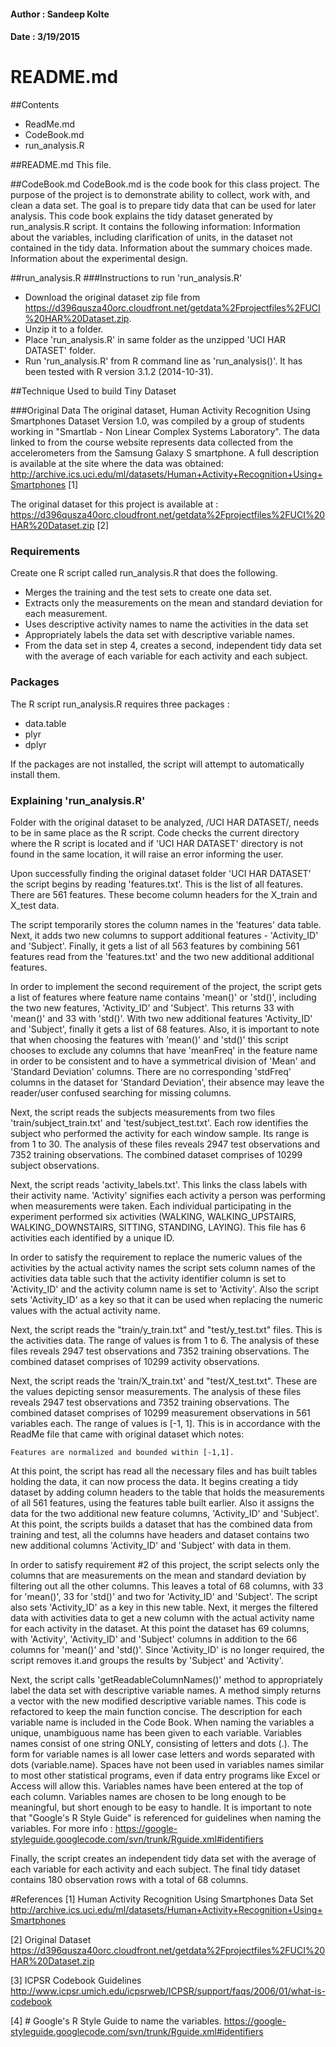 #### Author : Sandeep Kolte
#### Date : 3/19/2015

# README.md
##Contents
* ReadMe.md
* CodeBook.md
* run_analysis.R

##README.md
This file.

##CodeBook.md
CodeBook.md is the code book for this class project. The purpose of the project is to demonstrate  ability to collect, work with, and clean a data set. The goal is to prepare tidy data that can be used for later analysis. 
This code book explains the tidy dataset generated by run_analysis.R script. It contains the following information:
Information about the variables, including clarification of units, in the dataset not contained in the tidy data.
Information about the summary choices made.
Information about the experimental design.

##run_analysis.R
###Instructions to run 'run_analysis.R'
* Download the original dataset zip file from https://d396qusza40orc.cloudfront.net/getdata%2Fprojectfiles%2FUCI%20HAR%20Dataset.zip.
* Unzip it to a folder. 
* Place 'run_analysis.R' in same folder as the unzipped 'UCI HAR DATASET' folder.
* Run 'run_analysis.R' from R command line as 'run_analysis()'. It has been tested with R version 3.1.2 (2014-10-31).


##Technique Used to build Tiny Dataset

###Original Data
The original dataset, Human Activity Recognition Using Smartphones Dataset Version 1.0, was compiled by a group of students working in "Smartlab - Non Linear Complex Systems Laboratory".
The data linked to from the course website represents data collected from the accelerometers from the Samsung Galaxy S smartphone. A full description is available at the site where the data was obtained: 
http://archive.ics.uci.edu/ml/datasets/Human+Activity+Recognition+Using+Smartphones [1]

The original dataset for this project is available at :
https://d396qusza40orc.cloudfront.net/getdata%2Fprojectfiles%2FUCI%20HAR%20Dataset.zip [2]

### Requirements
Create one R script called run_analysis.R that does the following. 
* Merges the training and the test sets to create one data set.
* Extracts only the measurements on the mean and standard deviation for each measurement. 
* Uses descriptive activity names to name the activities in the data set
* Appropriately labels the data set with descriptive variable names. 
* From the data set in step 4, creates a second, independent tidy data set with the average of each variable for each activity and each subject.

### Packages
The R script run_analysis.R requires three packages :
* data.table
* plyr
* dplyr

If the packages are not installed, the script will attempt to automatically install them.
       
### Explaining 'run_analysis.R'
Folder with the original dataset to be analyzed, /UCI HAR DATASET/, needs to be in same place as the R script. Code checks the current directory where 
the R script is located and if 'UCI HAR DATASET' directory is not found in the same location, it will raise an error informing the user.
        
Upon successfully finding the original dataset folder 'UCI HAR DATASET' the script begins by reading 'features.txt'. This is the list of all features. There are 561 features. These become column headers for the X_train and X_test data.
        
The script temporarily stores the column names in the 'features' data table. Next, it adds two new columns to support additional features - 'Activity_ID' and 'Subject'. Finally, it gets a list of all 563 features by combining 561 features read from the 'features.txt' and the two new additional additional features.
        
In order to implement the second requirement of the project, the script gets a list of features where feature name contains 'mean()' or 'std()', including the two new features, 'Activity_ID' and 'Subject'. This returns 33 with 'mean()' and 33 with 'std()'. With two new additional features 'Activity_ID' and 'Subject', finally it gets a list of 68 features. Also, it is important to note that when choosing the features with 'mean()' and 'std()' this script chooses to exclude any columns that have 'meanFreq' in the feature name in order to be consistent and to have a symmetrical division of 'Mean' and 'Standard Deviation' columns. There are no corresponding 'stdFreq' columns in the dataset for 'Standard Deviation', their absence may leave the reader/user confused searching for missing columns.

Next, the script reads the subjects measurements from two files 'train/subject_train.txt' and 'test/subject_test.txt'. Each row identifies the subject who performed the activity for each window sample. Its range is from 1 to 30. The analysis of these files reveals 2947 test observations and 7352 training observations. The combined dataset comprises of 10299 subject observations.
       
Next, the script reads 'activity_labels.txt'. This links the class labels with their activity name. 'Activity' signifies each activity a person was performing when measurements were taken. Each individual participating in the experiment performed six activities (WALKING, WALKING_UPSTAIRS, WALKING_DOWNSTAIRS, SITTING, STANDING, LAYING). This file has 6 activities each identified by a unique ID. 

In order to satisfy the requirement to replace the numeric values of the activities by the actual activity names the script sets column names of the activities data table such that the activity identifier column is set to 'Activity_ID' and the activity column name is set to 'Activity'. Also the script sets 'Activity_ID' as a key so that it can be used when replacing the numeric values with the actual activity name. 
        
Next, the script reads the "train/y_train.txt" and "test/y_test.txt" files. This is the activities data. The range of values is from 1 to 6. The analysis of these files reveals 2947 test observations and 7352 training observations. The combined dataset comprises of 10299 activity observations.
        
Next, the script reads the 'train/X_train.txt' and "test/X_test.txt". These are the values depicting sensor measurements. The analysis of these files reveals 2947 test observations and 7352 training observations. The combined dataset comprises of 10299 measurement observations in 561 variables each. The range of values is [-1, 1]. This is in accordance with the ReadMe file that came with original dataset which notes:

``` Features are normalized and bounded within [-1,1]. ```
       
At this point, the script has read all the necessary files and has built tables holding the data, it can now process the data. It begins creating a tidy dataset by adding column headers to the table that holds the measurements of all 561 features, using the features table built earlier. Also it assigns the data for the two additional new feature columns, 'Activity_ID' and 'Subject'. At this point, the scripts builds a dataset that has the combined data from training and test, all the columns have headers and dataset contains two new additional columns 'Activity_ID' and 'Subject' with data in them.
       
In order to satisfy requirement #2 of this project, the script selects only the columns that are measurements on the mean and standard deviation by filtering out all the other columns. This leaves a total of 68 columns, with 33 for 'mean()', 33 for 'std()' and two for 'Activity_ID' and 'Subject'. The script also sets 'Activity_ID' as a key in this new table. Next, it merges the filtered data with activities data to get a new column with the actual activity name for each activity in the dataset. At this point the dataset has 69 columns, with 'Activity', 'Activity_ID' and 'Subject' columns in addition to the 66 columns for 'mean()' and 'std()'. Since 'Activity_ID' is no longer required, the script removes it.and groups the results by 'Subject' and 'Activity'.
        
Next, the script calls 'getReadableColumnNames()' method to appropriately label the data set with descriptive variable names. A method simply returns a vector with the new modified descriptive variable names. This code is refactored to keep the main function concise. The description for each variable name is included in the Code Book. When naming the variables a unique, unambiguous name has been given to each variable. Variables names consist of one string ONLY, consisting of letters and dots (.). The form for variable names is all lower case letters and words separated with dots (variable.name). Spaces have not been used in variables names similar to most other statistical programs, even if data entry programs like Excel or Access will allow this. Variables names have been entered at the top of each column. Variables names are chosen to be long enough to be meaningful, but short enough to be easy to handle. 
It is important to note that "Google's R Style Guide" is referenced for guidelines when naming the variables. For more info : https://google-styleguide.googlecode.com/svn/trunk/Rguide.xml#identifiers

Finally, the script creates an independent tidy data set with the average of each variable for each activity and each subject. The final tidy dataset contains 180 observation rows with a total of 68 columns.

#References
[1] Human Activity Recognition Using Smartphones Data Set 
http://archive.ics.uci.edu/ml/datasets/Human+Activity+Recognition+Using+Smartphones 

[2] Original Dataset
https://d396qusza40orc.cloudfront.net/getdata%2Fprojectfiles%2FUCI%20HAR%20Dataset.zip 

[3] ICPSR Codebook Guidelines
http://www.icpsr.umich.edu/icpsrweb/ICPSR/support/faqs/2006/01/what-is-codebook

[4] # Google's R Style Guide to name the variables. 
https://google-styleguide.googlecode.com/svn/trunk/Rguide.xml#identifiers
